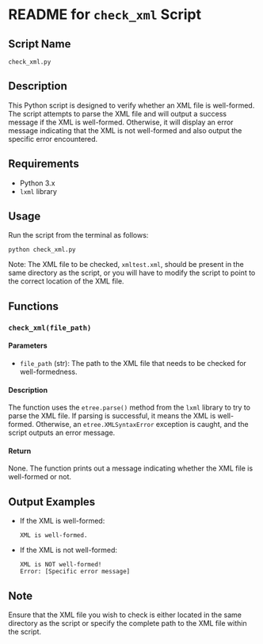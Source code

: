 # README for `check_xml` Script

## Script Name
`check_xml.py`

## Description
This Python script is designed to verify whether an XML file is well-formed. The script attempts to parse the XML file and will output a success message if the XML is well-formed. Otherwise, it will display an error message indicating that the XML is not well-formed and also output the specific error encountered.

## Requirements

- Python 3.x
- `lxml` library

## Usage
Run the script from the terminal as follows:

```
python check_xml.py
```

Note: The XML file to be checked, `xmltest.xml`, should be present in the same directory as the script, or you will have to modify the script to point to the correct location of the XML file.

## Functions

### `check_xml(file_path)`

#### Parameters
- `file_path` (str): The path to the XML file that needs to be checked for well-formedness.

#### Description
The function uses the `etree.parse()` method from the `lxml` library to try to parse the XML file. If parsing is successful, it means the XML is well-formed. Otherwise, an `etree.XMLSyntaxError` exception is caught, and the script outputs an error message.

#### Return
None. The function prints out a message indicating whether the XML file is well-formed or not.

## Output Examples
- If the XML is well-formed:
  ```
  XML is well-formed.
  ```
- If the XML is not well-formed:
  ```
  XML is NOT well-formed!
  Error: [Specific error message]
  ```

## Note
Ensure that the XML file you wish to check is either located in the same directory as the script or specify the complete path to the XML file within the script.